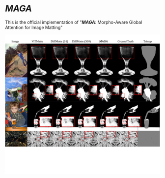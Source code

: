 # *MAGA*



This is the official implementation of "***MAGA***: Morpho-Aware Global Attention for Image Matting"

![](figs/paper_figuresv3.svg)

